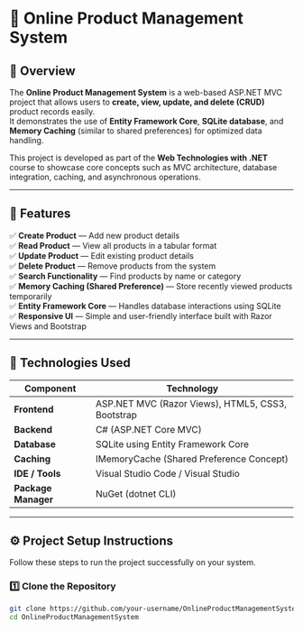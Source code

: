 # 🛒 Online Product Management System

## 📘 Overview
The **Online Product Management System** is a web-based ASP.NET MVC project that allows users to **create, view, update, and delete (CRUD)** product records easily.  
It demonstrates the use of **Entity Framework Core**, **SQLite database**, and **Memory Caching** (similar to shared preferences) for optimized data handling.

This project is developed as part of the **Web Technologies with .NET** course to showcase core concepts such as MVC architecture, database integration, caching, and asynchronous operations.

---

## 🚀 Features

✅ **Create Product** — Add new product details  
✅ **Read Product** — View all products in a tabular format  
✅ **Update Product** — Edit existing product details  
✅ **Delete Product** — Remove products from the system  
✅ **Search Functionality** — Find products by name or category  
✅ **Memory Caching (Shared Preference)** — Store recently viewed products temporarily  
✅ **Entity Framework Core** — Handles database interactions using SQLite  
✅ **Responsive UI** — Simple and user-friendly interface built with Razor Views and Bootstrap  

---

## 🧩 Technologies Used

| Component | Technology |
|------------|-------------|
| **Frontend** | ASP.NET MVC (Razor Views), HTML5, CSS3, Bootstrap |
| **Backend** | C# (ASP.NET Core MVC) |
| **Database** | SQLite using Entity Framework Core |
| **Caching** | IMemoryCache (Shared Preference Concept) |
| **IDE / Tools** | Visual Studio Code / Visual Studio |
| **Package Manager** | NuGet (dotnet CLI) |

---

## ⚙️ Project Setup Instructions

Follow these steps to run the project successfully on your system.

### 1️⃣ Clone the Repository
```bash
git clone https://github.com/your-username/OnlineProductManagementSystem.git
cd OnlineProductManagementSystem
